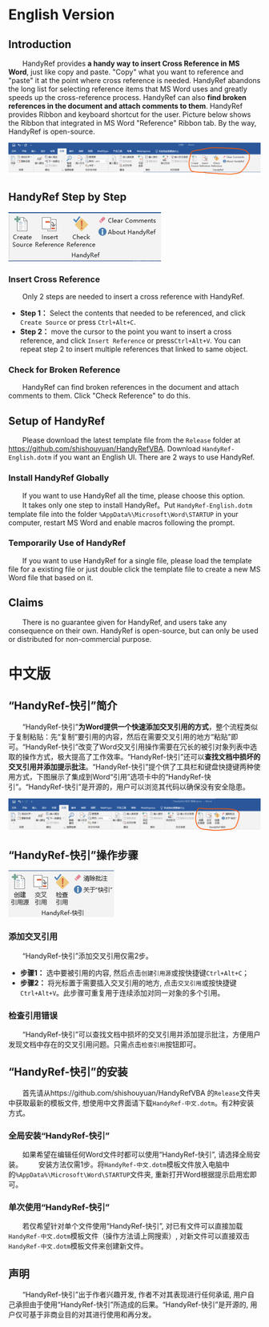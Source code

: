# English Version
## Introduction
&ensp;&ensp;&ensp;&ensp;HandyRef provides **a handy way to insert Cross Reference in MS Word**, just like copy and paste. "Copy" what you want to reference and "paste" it at the point where cross reference is needed. HandyRef abandons the long list for selecting reference items that MS Word uses and greatly speeds up the cross-reference process. HandyRef can also **find broken references in the document and attach comments to them**. HandyRef provides Ribbon and keyboard shortcut for the user. Picture below shows the Ribbon that integrated in MS Word "Reference" Ribbon tab. By the way, HandyRef is open-source.

![1-1.png](Docs/images/en/1-1.png "HandyRef integrated in the 'Reference' tab")

## HandyRef Step by Step

![2-1.png](Docs/images/en/2-1.png "Details of the HandyRef Ribbon buttons")
### Insert Cross Reference
&ensp;&ensp;&ensp;&ensp;Only 2 steps are needed to insert a cross reference with HandyRef.
* **Step 1：** Select the contents that needed to be referenced, and click `Create Source` or press `Ctrl+Alt+C`.
* **Step 2：** move the cursor to the point you want to insert a cross reference, and click `Insert Reference` or press`Ctrl+Alt+V`. You can repeat step 2 to insert multiple references that linked to same object.

### Check for Broken Reference
&ensp;&ensp;&ensp;&ensp;HandyRef can find broken references in the document and attach comments to them. Click "Check Reference" to do this.
## Setup of HandyRef
&ensp;&ensp;&ensp;&ensp;Please download the latest template file from the `Release` folder at https://github.com/shishouyuan/HandyRefVBA. Download `HandyRef-English.dotm` if you want an English UI. There are 2 ways to use HandyRef.
### Install HandyRef Globally
&ensp;&ensp;&ensp;&ensp;If you want to use HandyRef all the time, please choose this option. 
&ensp;&ensp;&ensp;&ensp;It takes only one step to install HandyRef。Put `HandyRef-English.dotm` template file into the folder  `%AppData%\Microsoft\Word\STARTUP` in your computer,  restart MS Word and enable macros following the prompt.
### Temporarily Use of HandyRef
&ensp;&ensp;&ensp;&ensp;If you want to use HandyRef for a single file, please load the template file for a existing file or just double click the template file to create a new MS Word file that based on it.

## Claims
&ensp;&ensp;&ensp;&ensp;There is no guarantee given for HandyRef, and users take any consequence on their own. HandyRef is open-source, but can only be used or distributed for non-commercial purpose.

# 中文版
## “HandyRef-快引”简介
&ensp;&ensp;&ensp;&ensp;“HandyRef-快引”**为Word提供一个快速添加交叉引用的方式**，整个流程类似于复制粘贴：先“复制”要引用的内容，然后在需要交叉引用的地方“粘贴”即可。“HandyRef-快引”改变了Word交叉引用操作需要在冗长的被引对象列表中选取的操作方式，极大提高了工作效率。“HandyRef-快引”还可以**查找文档中损坏的交叉引用并添加提示批注**。“HandyRef-快引”提个供了工具栏和键盘快捷键两种使用方式，下图展示了集成到Word“引用”选项卡中的“HandyRef-快引”。“HandyRef-快引”是开源的，用户可以浏览其代码以确保没有安全隐患。

![1-1.png](Docs/images/zh/1-1.png "位于“引用”选项卡中的“HandyRef-快引”工具栏")

## “HandyRef-快引”操作步骤

![2-1.png](Docs/images/zh/2-1.png "HandyRef-快引”工具栏详情")

### 添加交叉引用
&ensp;&ensp;&ensp;&ensp;“HandyRef-快引”添加交叉引用仅需2步。
* **步骤1：** 选中要被引用的内容, 然后点击`创建引用源`或按快捷键`Ctrl+Alt+C`；
* **步骤2：** 将光标置于需要插入交叉引用的地方, 点击`交叉引用`或按快捷键`Ctrl+Alt+V`。此步骤可重复用于连续添加对同一对象的多个引用。
  
### 检查引用错误
&ensp;&ensp;&ensp;&ensp;“HandyRef-快引”可以查找文档中损坏的交叉引用并添加提示批注，方便用户发现文档中存在的交叉引用问题。只需点击`检查引用`按钮即可。
## “HandyRef-快引”的安装
&ensp;&ensp;&ensp;&ensp;首先请从https://github.com/shishouyuan/HandyRefVBA 的`Release`文件夹中获取最新的模板文件, 想使用中文界面请下载`HandyRef-中文.dotm`。有2种安装方式。
### 全局安装“HandyRef-快引”
&ensp;&ensp;&ensp;&ensp;如果希望在编辑任何Word文件时都可以使用“HandyRef-快引”, 请选择全局安装。
&ensp;&ensp;&ensp;&ensp;安装方法仅需1步。将`HandyRef-中文.dotm`模板文件放入电脑中的`%AppData%\Microsoft\Word\STARTUP`文件夹, 重新打开Word根据提示启用宏即可。
### 单次使用“HandyRef-快引”
&ensp;&ensp;&ensp;&ensp;若仅希望针对单个文件使用“HandyRef-快引”, 对已有文件可以直接加载`HandyRef-中文.dotm`模板文件（操作方法请上网搜索）, 对新文件可以直接双击`HandyRef-中文.dotm`模板文件来创建新文件。
## 声明
&ensp;&ensp;&ensp;&ensp;“HandyRef-快引”出于作者兴趣开发, 作者不对其表现进行任何承诺, 用户自己承担由于使用“HandyRef-快引”所造成的后果。“HandyRef-快引”是开源的, 用户仅可基于非商业目的对其进行使用和再分发。
